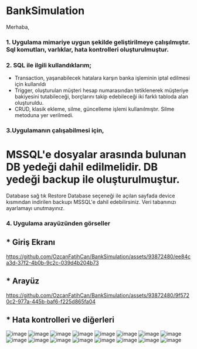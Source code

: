 # BankSimulation

Merhaba,

### 1. Uygulama mimariye uygun şekilde geliştirilmeye çalışılmıştır. Sql komutları, varlıklar, hata kontrolleri oluşturulmuştur.


### 2. SQL ile ilgili kullandıklarım;

* Transaction, yaşanabilecek hatalara karşın banka işleminin iptal edilmesi için kullanıldı
* Trigger, oluşturulan müşteri hesap numarasından tetiklenerek müşteriye bakiyesini tutabileceği, borçlarını takip edebileceği iki farklı tabloda alan oluşturuldu.
* CRUD, klasik ekleme, silme, güncelleme işlemi kullanılmıştır. Silme metoduna yer verilmedi.


### 3.Uygulamanın çalışabilmesi için, 

# MSSQL'e dosyalar arasında bulunan DB yedeği dahil edilmelidir. DB yedeği backup ile oluşturulmuştur. 
Database sağ tık Restore Database seçeneği ile açılan sayfada device kısmından indirilen backupı MSSQL'e dahil edebilirsiniz. Veri tabanınızı ayarlamayı unutmayınız.



### 4. Uygulama arayüzünden görseller

## * Giriş Ekranı

https://github.com/OzcanFatihCan/BankSimulation/assets/93872480/ee84ca3d-37f2-4b0b-9c2c-039d4b204b73

## * Arayüz

https://github.com/OzcanFatihCan/BankSimulation/assets/93872480/9f5720c2-977a-445b-baf6-f225d865fa04

## * Hata kontrolleri ve diğerleri

![image](https://github.com/OzcanFatihCan/BankSimulation/assets/93872480/6218c46c-65ff-4e09-bf72-f1e6a9cde7e0)
![image](https://github.com/OzcanFatihCan/BankSimulation/assets/93872480/d00f24e6-e635-448c-b597-4bd2491ca277)
![image](https://github.com/OzcanFatihCan/BankSimulation/assets/93872480/5f913e30-d072-4175-9cf5-ec18f9399b21)
![image](https://github.com/OzcanFatihCan/BankSimulation/assets/93872480/d0b0229b-b69c-4235-ac3f-03e6ba406050)
![image](https://github.com/OzcanFatihCan/BankSimulation/assets/93872480/c3ed2063-9879-42bc-9a7b-f56fd5b80ac0)
![image](https://github.com/OzcanFatihCan/BankSimulation/assets/93872480/8665c43f-501d-4361-a8b0-6fa0a5294304)
![image](https://github.com/OzcanFatihCan/BankSimulation/assets/93872480/51aba139-a5ab-4bce-963e-921f4df8a25f)
![image](https://github.com/OzcanFatihCan/BankSimulation/assets/93872480/ccca61cc-9976-4be6-844e-b0dd8a22b44d)
![image](https://github.com/OzcanFatihCan/BankSimulation/assets/93872480/ccbe5a76-c6da-4a9d-8aad-c9a3528597ae)
![image](https://github.com/OzcanFatihCan/BankSimulation/assets/93872480/c40cb477-aa53-4062-bd58-962a0fb3a41e)
![image](https://github.com/OzcanFatihCan/BankSimulation/assets/93872480/1a3b2076-422d-4520-84a7-f7687752a47e)
![image](https://github.com/OzcanFatihCan/BankSimulation/assets/93872480/6179f189-9cb9-4590-a5eb-a3f3c72517d8)
![image](https://github.com/OzcanFatihCan/BankSimulation/assets/93872480/aceb4eb4-f495-4d7b-b6d4-f3f66c416aee)
![image](https://github.com/OzcanFatihCan/BankSimulation/assets/93872480/330e403b-3506-4ac2-92b4-2586f5386e2e)
![image](https://github.com/OzcanFatihCan/BankSimulation/assets/93872480/04b6b654-5121-44b7-ae60-8f498c7487f5)
![image](https://github.com/OzcanFatihCan/BankSimulation/assets/93872480/6eb937a8-55a7-479d-a209-24608dc6e5e8)











